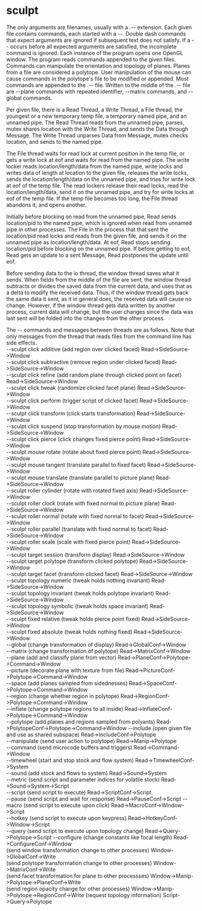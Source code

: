 # sculpt

The only arguments are filenames, usually with a .-- extension. Each given file contains commands, each started with a --. Double dash commands that expect arguments are ignored if subsequent text does not satisfy. If a -- occurs before all expected arguments are satisfied, the incomplete command is ignored. Each instance of the program opens one OpenGL window. The program reads commands appended to the given files. Commands can manipulate the orientation and topology of planes. Planes from a file are considered a polytope. User manipulation of the mouse can cause commands in the polytope's file to be modified or appended. Most commands are appended to the .-- file. Written to the middle of the .-- file are --plane commands with repeated identifier, --matrix commands, and --global commands.  

Per given file, there is a Read Thread, a Write Thread, a File thread, the youngest or a new temporary temp file, a temporary named pipe, and an unnamed pipe. The Read Thread reads from the unnamed pipe, parses, mutex shares location with the Write Thread, and sends the Data through Message. The Write Thread unparses Data from Message, mutex checks location, and sends to the named pipe.  

The File thread waits for read lock at current position in the temp file, or gets a write lock at eof and waits for read from the named pipe. The write locker reads location/length/data from the named pipe, write locks and writes data of length at location to the given file, releases the write locks, sends the location/length/data on the unnamed pipe, and tries for write lock at eof of the temp file. The read lockers release their read locks, read the location/length/data, send it on the unnamed pipe, and try for write locks at eof of the temp file. If the temp file becomes too long, the File thread abandons it, and opens another.  

Initially before blocking on read from the unnamed pipe, Read sends location/pid to the named pipe, which is ignored when read from unnamed pipe in other processes. The File in the process that that sent the location/pid read locks and reads from the given file, and sends it on the unnamed pipe as location/length/data. At eof, Read stops sending location/pid before blocking on the unnamed pipe. If before getting to eof, Read gets an update to a sent Message, Read postpones the update until eof.  

Before sending data to the io thread, the window thread saves what it sends. When fields from the middle of the file are sent, the window thread subtracts or divides the saved data from the current data, and uses that as a delta to modify the received data. Thus, if the window thread gets back the same data it sent, as it in general does, the received data will cause no change. However, if the window thread gets data written by another process, current data will change, but the user changes since the data was last sent will be folded into the changes from the other process.  

The -- commands and messages between threads are as follows. Note that only messages from the thread that reads files from the command line has side effects.  
--sculpt click additive (add region over clicked faced) Read->SideSource->Window  
--sculpt click subtractive (remove region under clicked faced) Read->SideSource->Window  
--sculpt click refine (add random plane through clicked point on facet) Read->SideSource->Window  
--sculpt click tweak (randomize clicked facet plane) Read->SideSource->Window  
--sculpt click perform (trigger script of clicked facet) Read->SideSource->Window  
--sculpt click transform (click starts transformation) Read->SideSource->Window  
--sculpt click suspend (stop transformation by mouse motion) Read->SideSource->Window  
--sculpt click pierce (click changes fixed pierce point) Read->SideSource->Window  
--sculpt mouse rotate (rotate about fixed pierce point) Read->SideSource->Window  
--sculpt mouse tangent (translate parallel to fixed facet) Read->SideSource->Window  
--sculpt mouse translate (translate parallel to picture plane) Read->SideSource->Window  
--sculpt roller cylinder (rotate with rotated fixed axis) Read->SideSource->Window  
--sculpt roller clock (rotate with fixed normal to picture plane) Read->SideSource->Window  
--sculpt roller normal (rotate with fixed normal to facet) Read->SideSource->Window  
--sculpt roller parallel (translate with fixed normal to facet) Read->SideSource->Window  
--sculpt roller scale (scale with fixed pierce point) Read->SideSource->Window  
--sculpt target session (transform display) Read->SideSource->Window  
--sculpt target polytope (transform clicked polytope) Read->SideSource->Window  
--sculpt target facet (transform clicked facet) Read->SideSource->Window  
--sculpt topology numeric (tweak holds nothing invariant) Read->SideSource->Window  
--sculpt topology invariant (tweak holds polytope invariant) Read->SideSource->Window  
--sculpt topology symbolic (tweak holds space invariant) Read->SideSource->Window  
--sculpt fixed relative (tweak holds pierce point fixed) Read->SideSource->Window  
--sculpt fixed absolute (tweak holds nothing fixed) Read->SideSource->Window  
--global (change transformation of display) Read->GlobalConf->Window  
--matrix (change transformation of polytope) Read->MatrixConf->Window  
--plane (add and classify plane from vector) Read->PlaneConf->Polytope->Command->Window  
--picture (decorate plane with texture from file) Read->PictureConf->Polytope->Command->Window  
--space (add planes sampled from sidednesses) Read->SpaceConf->Polytope->Command->Window  
--region (change whether region in polytope) Read->RegionConf->Polytope->Command->Window  
--inflate (change polytope regions to all inside) Read->InflateConf->Polytope->Command->Window  
--polytope (add planes and regions sampled from polyants) Read->PolytopeConf->Polytope->Command->Window
--include (open given file and use as shared subspace) Read->IncludeConf->Polytope  
--manipulate (send user action to polytope) Read->Manip->Polytope  
--command (send microcode buffers and triggers) Read->Command->Window  
--timewheel (start and stop stock and flow system) Read->TimewheelConf->System  
--sound (add stock and flows to system) Read->Sound->System  
--metric (send script and parameter indices for volatile stock) Read->Sound->System->Script  
--script (send script to execute) Read->ScriptConf->Script  
--pause (send script and wait for response) Read->PauseConf->Script
--macro (send script to execute upon click) Read->MacroConf->Window->Script  
--hotkey (send script to execute upon keypress) Read->HotkeyConf->Window->Script  
--query (send script to execute upon topology change) Read->Query->Polytope->Script
--configure (change constants like focal length) Read->ConfigureConf->Window  
(send window transformation change to other processes) Window->GlobalConf->Write  
(send polytope transformation change to other processes) Window->MatrixConf->Write  
(send facet transformation for plane to other processses) Window->Manip->Polytope->PlaneConf->Write  
(send region opacity change for other processes) Window->Manip->Polytope->RegionConf->Write
(request topology information) Script->Query->Polytope  
